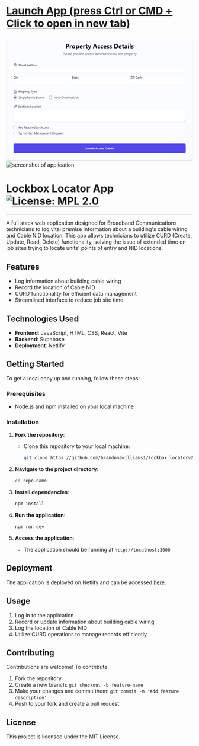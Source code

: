 # [Launch App (press Ctrl or CMD + Click to open in new tab)](https://lockboxlocatorv2.netlify.app/)

![Lockbox Locator App](https://github.com/brandonawilliams1/lockbox_locatorv2.0/blob/main/client/lockbox_locatorv2.0/public/assets/lockbox_app.png) ![screenshot of application](URL)

# Lockbox Locator App [![License: MPL 2.0](https://img.shields.io/badge/License-MPL_2.0-brightgreen.svg)](https://opensource.org/licenses/MPL-2.0)

---

A full stack web application designed for Broadband Communications technicians to log vital premise information about a building's cable wiring and Cable NID location. This app allows technicians to utilize CURD (Create, Update, Read, Delete) functionality, solving the issue of extended time on job sites trying to locate units' points of entry and NID locations.

## Features

- Log information about building cable wiring
- Record the location of Cable NID
- CURD functionality for efficient data management
- Streamlined interface to reduce job site time

## Technologies Used

- **Frontend**: JavaScript, HTML, CSS, React, Vite
- **Backend**: Supabase
- **Deployment**: Netlify

## Getting Started

To get a local copy up and running, follow these steps:

### Prerequisites

- Node.js and npm installed on your local machine

### Installation

1. **Fork the repository**:
   - Clone this repository to your local machine:
     ```bash
     git clone https://github.com/brandonawilliams1/lockbox_locatorv2.0.git
     ```
2. **Navigate to the project directory**:

   ```bash
   cd repo-name
   ```

3. **Install dependencies**:

   ```bash
   npm install
   ```

4. **Run the application**:

   ```bash
   npm run dev
   ```

5. **Access the application**:
   - The application should be running at `http://localhost:3000`

## Deployment

The application is deployed on Netlify and can be accessed [here](https://lockboxlocatorv2.netlify.app/).

## Usage

1. Log in to the application
2. Record or update information about building cable wiring
3. Log the location of Cable NID
4. Utilize CURD operations to manage records efficiently

## Contributing

Contributions are welcome! To contribute:

1. Fork the repository
2. Create a new branch: `git checkout -b feature-name`
3. Make your changes and commit them: `git commit -m 'Add feature description'`
4. Push to your fork and create a pull request

## License

This project is licensed under the MIT License.
